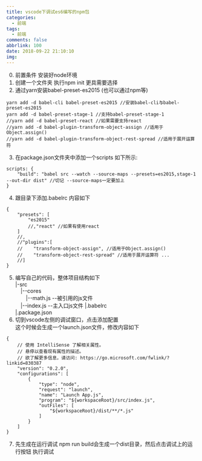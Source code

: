 ```yaml
---
title: vscode下调试es6编写的npm包
categories:
  - 前端
tags:
  - 前端
comments: false
abbrlink: 100
date: 2018-09-22 21:10:10
img:
---
```


0. 前置条件 安装好node环境
1. 创建一个文件夹  执行npm init 更具需要选择
2. 通过yarn安装babel-preset-es2015 (也可以通过npm等)
```
yarn add -d babel-cli babel-preset-es2015 //安装babel-cli与babel-preset-es2015
yarn add -d babel-preset-stage-1 //支持babel-preset-stage-1
//yarn add -d babel-preset-react //如果需要支持react
//yarn add -d babel-plugin-transform-object-assign //适用于Object.assign()
//yarn add -d babel-plugin-transform-object-rest-spread //适用于展开运算符
```
3. 在package.json文件夹中添加一个scripts 如下所示:
```
scripts: {
    "build": "babel src --watch --source-maps --presets=es2015,stage-1 --out-dir dist" //切记 --source-maps一定要加上
}
```
4. 跟目录下添加.babelrc 内容如下
```
{
    "presets": [
        "es2015"
        //,"react" //如果有使用react
    ]
    //,
    //"plugins":[
    //    "transform-object-assign", //适用于Object.assign()
    //    "transform-object-rest-spread" //适用于展开运算符 ...
    //]
}
```
5. 编写自己的代码，整体项目结构如下  
|-src  
&emsp;|--cores  
&emsp;&emsp;|--math.js  --被引用的js文件  
&emsp;|--index.js   --主入口js文件 
|.babelrc  
|.package.json  
6. 切到vscode左侧的调试窗口，点击添加配置  
这个时候会生成一个launch.json文件，修改内容如下
```
{
    // 使用 IntelliSense 了解相关属性。 
    // 悬停以查看现有属性的描述。
    // 欲了解更多信息，请访问: https://go.microsoft.com/fwlink/?linkid=830387
    "version": "0.2.0",
    "configurations": [
        {
            "type": "node",
            "request": "launch",
            "name": "Launch App.js",
            "program": "${workspaceRoot}/src/index.js",
            "outFiles": [
                "${workspaceRoot}/dist/**/*.js"
            ]
        }
    ]
}
```
7. 先生成在运行调试
npm run build会生成一个dist目录，然后点击调试上的运行按钮 执行调试